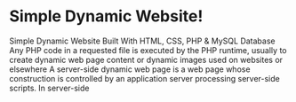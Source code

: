 # Simple Dynamic Website!
Simple Dynamic Website Built With HTML, CSS, PHP &amp; MySQL Database
Any PHP code in a requested file is executed by the PHP runtime, 
usually to create dynamic web page content or dynamic images used on websites or elsewhere
A server-side dynamic web page is a web page whose construction is controlled by 
an application server processing server-side scripts. In server-side
